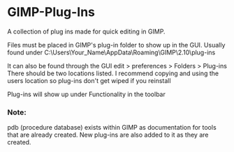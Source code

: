# GIMP-Plug-Ins

A collection of plug ins made for quick editing in GIMP.

Files must be placed in GIMP's plug-in folder to show up in the GUI.
Usually found under 
C:\Users\Your_Name\AppData\Roaming\GIMP\2.10\plug-ins

It can also be found through the GUI
edit > preferences > Folders > Plug-ins
There should be two locations listed. 
I recommend copying and using the users location so plug-ins don't get wiped if you reinstall

Plug-ins will show up under Functionality in the toolbar



### Note: 
pdb (procedure database) exists within GIMP as documentation for tools that are already created. New plug-ins are also added to it as they are created. 
